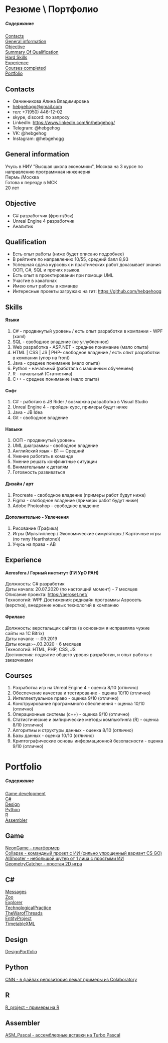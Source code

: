# Резюме \ Портфолио

##### Содержание 
[Contacts](#Contacts)  
[General information](#General)  
[Objective](#Objective)  
[Summary Of Qualification](#Qualification)  
[Hard Skills](#Skills)  
[Experience](#Experience)  
[Courses completed](#Courses)  
[Portfolio](#Portfolio)  

<a name="Contacts"><h2>Contacts</h2></a>
- Овчинникова Алина Владимировна
- hebgehogg@gmail.com
- тел: +7(950) 446-12-02
- skype, discord: по запросу
- LinkedIn: https://www.linkedin.com/in/hebgehog/
- Telegram: @hebgehog
- VK: @hebgehog
- Instagram: @hebgehogg

<a name="General"><h2>General information</h2></a>
Учусь в НИУ "Высшая школа экономики", Москва на 3 курсе по направлению программная инженерия  
Пермь /Москва  
Готова к перезду в МСК  
20 лет  

<a name="Objective"><h2>Objective</h2></a>
- C# разработчик (фронт/бэк) 
- Unreal Engine 4 разработчик 
- Аналитик

<a name="Summary Of Qualification"><h2>Qualification</h2></a>
* Есть опыт работы (ниже будет описано подробнее)
* В рейтинге по направлению 10/55, средний балл 8,93
* Успешная сдача курсовых и практических работ доказывает знания ООП, С#, SQL и прочих языков.
* Есть опыт в проектировании при помощи UML
* Участие в хакатонах 
* Имею опыт работы в команде
* Интересные проекты загружаю на гит: https://github.com/hebgehogg

<a name="Hard Skills"><h2>Skills</h2></a>
#### Языки
1. С# - продвинутый уровень / есть опыт разработки в компании - WPF (xaml)
2. SQL - свободное владение (не углубленное)
3. Web разработка - ASP.NET - среднее понимание  (мало опыта)
4. HTML | CSS | JS | PHP- свободное владение / есть опыт разработки в компании (упор на front)
5. Java - среднее понимание (мало опыта)
6. Python - начальный (работала с машинным обучением)
7. R - начальный (Статистика)
8. C++ - среднее понимание  (мало опыта)

#### Софт
1. C# - работаю в JB Rider / возможна разработка в Visual Studio  
2. Unreal Engine 4 - пройден курс, примеры будут ниже  
3. Java - JB Idea  
4. Git - свободное владение  

#### Навыки
1. ООП - продвинутый уровень  
2. UML диаграммы - свободное владение   
3. Английский язык - B1 — Средний  
4. Умение работать в команде
5. Умение решать конфликтные ситуации  
6. Внимательным к деталям  
7. Готовность развиваться  

#### Дизайн / арт
1. Procreate -  свободное владение (примеры работ будут ниже)  
2. Figma -  свободное владение (примеры работ будут ниже)  
3. Adobe Photoshop - свободное владение

#### Дополнительно - Увлечения
1. Рисование (Графика)
2. Игры (Мультиплеер / Экономические симуляторы  / Карточные игры (по типу Hearthstone))
2. Учусь на права - AB  

<a name="Experience"><h2>Experience</h2></a>
#### Aerosfera / Горный институт (ГИ УрО РАН)  
Должность: С# разработик   
Даты начала: 20.07.2020 (по настоящий момент) - 7 месяцев  
Описание проекта: https://aeroset.net/  
Технологий: WPF 
Достижения: редизайн программы Аэросеть (верстка), внедрение новых технологий в компанию   

#### Фриланс
Должность: верстальщик сайтов (в основном я исправляла чужие сайты на 1C Bitrix)   
Даты начала: --.09.2019  
Даты конца:--.03.2020 - 6 месяцев  
Технологий: HTML, PHP, CSS, JS  
Достижения: поднятие общего уровня разработки, и опыт работы с заказчиками  

<a name="Courses completed"><h2>Courses</h2></a>
1. Разработка игр на Unreal Engine 4 - оценка 8/10 (отлично)
2. Обеспечение качества и тестирование - оценка 10/10 (отлично)
3. Интеллектуальное право - оценка 9/10 (отлично)
4. Конструирование программного обеспечения - оценка 10/10 (отлично)
5. Операционные системы (c++) - оценка 9/10 (отлично)
6. Статистические и эмпирические методы компьютинга (R) - оценка 8/10 (отлично)
7. Алгоритмы и структуры данных - оценка 8/10 (отлично)
8. Базы данных - оценка 10/10 (отлично)
9. Криптографические основы информационной безопасности - оценка 9/10 (отлично)

<a name="Portfolio"><h1>Portfolio</h1></a>

##### Содержание 
[Game development](#Game)  
[C#](#C)  
[Design](#Design)  
[Python](#Python)  
[R](#R)  
[Assembler](#Assembler)  

<a name="Game development"><h2>Game</h2></a>
[NeonGame - платформер](https://github.com/hebgehogg/NeonGame)  
[Collapse - командный проект с ИИ (сильно упрощенный вариант CS GO)](https://github.com/hebgehogg/Collapse)  
[AIShooter - небольшой шутер от 1 лица с простыми ИИ](https://github.com/hebgehogg/AIShooter)  
[GeometryCatcher - простая 2D игра](https://github.com/hebgehogg/GeometryCatcher)   

<a name="C"><h2>C#</h2></a>
[Messages](https://github.com/hebgehogg/Messages)   
[Zoo](https://github.com/hebgehogg/Zoo)   
[Explorer](https://github.com/hebgehogg/Explorer)   
[TechnologicalPractice](https://github.com/hebgehogg/TechnologicalPractice)   
[TheWarofThreads](https://github.com/hebgehogg/TheWarofThreads)   
[EntityProject](https://github.com/hebgehogg/EntityProject)   
[TimetableXML](https://github.com/hebgehogg/TimetableXML)   

<a name="Design"><h2>Design</h2></a>
[DesignPortfolio](https://github.com/hebgehogg/DesignPortfolio)   

<a name="Python"><h2>Python</h2></a>
[CNN - в файлах репозитория лежат примеры из Colaboratory](https://github.com/hebgehogg/CNN)   

<a name="R"><h2>R</h2></a>
[R_project - примеры на R](https://github.com/hebgehogg/R_project)     

<a name="Assembler"><h2>Assembler</h2></a>
[ASM_Pascal - ассемблерные вставки на Turbo Pascal](https://github.com/hebgehogg/ASM_Pascal)   
